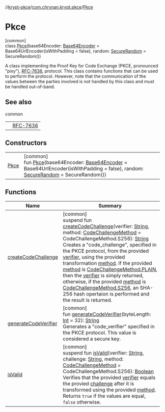 //[krypt-pkce](../../../index.md)/[com.chrynan.krypt.pkce](../index.md)/[Pkce](index.md)

# Pkce

[common]\
class [Pkce](index.md)(base64Encoder: [Base64Encoder](../../../../krypt-encoding/krypt-encoding/com.chrynan.krypt.encoding/-base64-encoder/index.md) = Base64UrlEncoder(isWithPadding = false), random: [SecureRandom](../../../../krypt-csprng/krypt-csprng/com.chrynan.krypt.csprng/-secure-random/index.md) = SecureRandom())

A class implementing the Proof Key for Code Exchange (PKCE, pronounced &quot;pixy&quot;), [RFC-7636](https://datatracker.ietf.org/doc/html/rfc7636), protocol. This class contains functions that can be used to perform the protocol. However, note that the communication of the values between the parties involved is not handled by this class and must be handled out-of-band.

## See also

common

| | |
|---|---|
|  | [RFC-7636](https://datatracker.ietf.org/doc/html/rfc7636) |

## Constructors

| | |
|---|---|
| [Pkce](-pkce.md) | [common]<br>fun [Pkce](-pkce.md)(base64Encoder: [Base64Encoder](../../../../krypt-encoding/krypt-encoding/com.chrynan.krypt.encoding/-base64-encoder/index.md) = Base64UrlEncoder(isWithPadding = false), random: [SecureRandom](../../../../krypt-csprng/krypt-csprng/com.chrynan.krypt.csprng/-secure-random/index.md) = SecureRandom()) |

## Functions

| Name | Summary |
|---|---|
| [createCodeChallenge](create-code-challenge.md) | [common]<br>suspend fun [createCodeChallenge](create-code-challenge.md)(verifier: [String](https://kotlinlang.org/api/latest/jvm/stdlib/kotlin/-string/index.html), method: [CodeChallengeMethod](../-code-challenge-method/index.md) = CodeChallengeMethod.S256): [String](https://kotlinlang.org/api/latest/jvm/stdlib/kotlin/-string/index.html)<br>Creates a &quot;code_challenge&quot;, specified in the PKCE protocol, from the provided [verifier](create-code-challenge.md), using the provided transformation [method](create-code-challenge.md). If the provided [method](create-code-challenge.md) is [CodeChallengeMethod.PLAIN](../-code-challenge-method/-p-l-a-i-n/index.md), then the [verifier](create-code-challenge.md) is simply returned, otherwise, if the provided [method](create-code-challenge.md) is [CodeChallengeMethod.S256](../-code-challenge-method/-s256/index.md), an SHA-256 hash opertaion is performed and the result is returned. |
| [generateCodeVerifier](generate-code-verifier.md) | [common]<br>fun [generateCodeVerifier](generate-code-verifier.md)(byteLength: [Int](https://kotlinlang.org/api/latest/jvm/stdlib/kotlin/-int/index.html) = 32): [String](https://kotlinlang.org/api/latest/jvm/stdlib/kotlin/-string/index.html)<br>Generates a &quot;code_verifier&quot; specified in the PKCE protocol. This value is considered a secure key. |
| [isValid](is-valid.md) | [common]<br>suspend fun [isValid](is-valid.md)(verifier: [String](https://kotlinlang.org/api/latest/jvm/stdlib/kotlin/-string/index.html), challenge: [String](https://kotlinlang.org/api/latest/jvm/stdlib/kotlin/-string/index.html), method: [CodeChallengeMethod](../-code-challenge-method/index.md) = CodeChallengeMethod.S256): [Boolean](https://kotlinlang.org/api/latest/jvm/stdlib/kotlin/-boolean/index.html)<br>Verifies that the provided [verifier](is-valid.md) equals the provied [challenge](is-valid.md) after it is transformed using the provided [method](is-valid.md). Returns `true` if the values are equal, `false` otherwise. |
